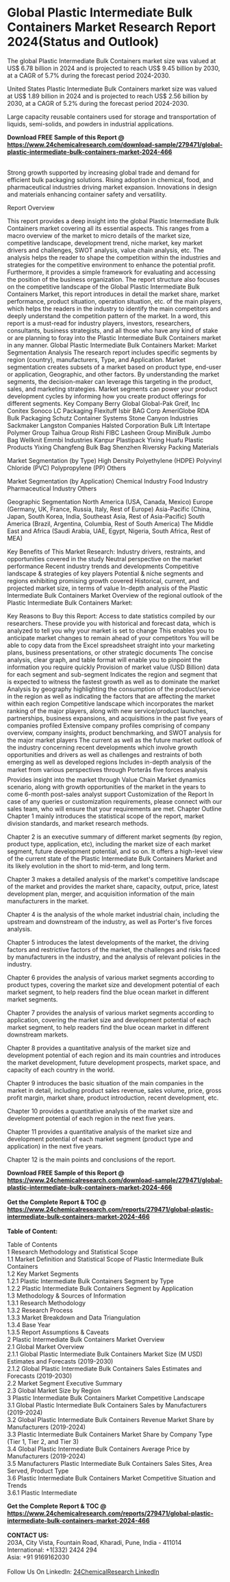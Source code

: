 <h1>Global Plastic Intermediate Bulk Containers Market Research Report 2024(Status and Outlook)</h1><p>The global Plastic Intermediate Bulk Containers market size was valued at US$ 6.78 billion in 2024 and is projected to reach US$ 9.45 billion by 2030, at a CAGR of 5.7% during the forecast period 2024-2030.</p><p>
United States Plastic Intermediate Bulk Containers market size was valued at US$ 1.89 billion in 2024 and is projected to reach US$ 2.56 billion by 2030, at a CAGR of 5.2% during the forecast period 2024-2030.</p><p>
Large capacity reusable containers used for storage and transportation of liquids, semi-solids, and powders in industrial applications.</p><div><b>Download FREE Sample of this Report @ 
            <a href="https://www.24chemicalresearch.com/download-sample/279471/global-plastic-intermediate-bulk-containers-market-2024-466">
            https://www.24chemicalresearch.com/download-sample/279471/global-plastic-intermediate-bulk-containers-market-2024-466</a></b></div><br><p>
Strong growth supported by increasing global trade and demand for efficient bulk packaging solutions. Rising adoption in chemical, food, and pharmaceutical industries driving market expansion. Innovations in design and materials enhancing container safety and versatility.</p><p>
Report Overview</p><p>
 This report provides a deep insight into the global Plastic Intermediate Bulk Containers market covering all its essential aspects. This ranges from a macro overview of the market to micro details of the market size, competitive landscape, development trend, niche market, key market drivers and challenges, SWOT analysis, value chain analysis, etc.
 The analysis helps the reader to shape the competition within the industries and strategies for the competitive environment to enhance the potential profit. Furthermore, it provides a simple framework for evaluating and accessing the position of the business organization. The report structure also focuses on the competitive landscape of the Global Plastic Intermediate Bulk Containers Market, this report introduces in detail the market share, market performance, product situation, operation situation, etc. of the main players, which helps the readers in the industry to identify the main competitors and deeply understand the competition pattern of the market.
 In a word, this report is a must-read for industry players, investors, researchers, consultants, business strategists, and all those who have any kind of stake or are planning to foray into the Plastic Intermediate Bulk Containers market in any manner.
 Global Plastic Intermediate Bulk Containers Market: Market Segmentation Analysis
 The research report includes specific segments by region (country), manufacturers, Type, and Application. Market segmentation creates subsets of a market based on product type, end-user or application, Geographic, and other factors. By understanding the market segments, the decision-maker can leverage this targeting in the product, sales, and marketing strategies. Market segments can power your product development cycles by informing how you create product offerings for different segments.
 Key Company
 Berry Global
 Global-Pak
 Greif, Inc
 Conitex Sonoco
 LC Packaging
 Flexituff
 Isbir
 BAG Corp
 AmeriGlobe
 RDA Bulk Packaging
 Schutz Container Systems
 Stone Canyon Industries
 Sackmaker
 Langston Companies
 Halsted Corporation
 Bulk Lift
 Intertape Polymer Group
 Taihua Group
 Rishi FIBC
 Lasheen Group
 MiniBulk
 Jumbo Bag
 Wellknit
 Emmbi Industries
 Kanpur Plastipack
 Yixing Huafu Plastic Products
 Yixing Changfeng Bulk Bag
 Shenzhen Riversky Packing Materials</p><p>
 Market Segmentation (by Type)
 High Density Polyethylene (HDPE)
 Polyvinyl Chloride (PVC)
 Polypropylene (PP)
 Others</p><p>
 Market Segmentation (by Application)
 Chemical Industry
 Food Industry
 Pharmaceutical Industry
 Others</p><p>
 Geographic Segmentation
North America (USA, Canada, Mexico)
Europe (Germany, UK, France, Russia, Italy, Rest of Europe)
Asia-Pacific (China, Japan, South Korea, India, Southeast Asia, Rest of Asia-Pacific)
South America (Brazil, Argentina, Columbia, Rest of South America)
The Middle East and Africa (Saudi Arabia, UAE, Egypt, Nigeria, South Africa, Rest of MEA)</p><p>
 Key Benefits of This Market Research:
Industry drivers, restraints, and opportunities covered in the study
Neutral perspective on the market performance
Recent industry trends and developments
Competitive landscape &amp; strategies of key players
Potential &amp; niche segments and regions exhibiting promising growth covered
Historical, current, and projected market size, in terms of value
In-depth analysis of the Plastic Intermediate Bulk Containers Market
Overview of the regional outlook of the Plastic Intermediate Bulk Containers Market:</p><p>
 Key Reasons to Buy this Report:
Access to date statistics compiled by our researchers. These provide you with historical and forecast data, which is analyzed to tell you why your market is set to change
This enables you to anticipate market changes to remain ahead of your competitors
You will be able to copy data from the Excel spreadsheet straight into your marketing plans, business presentations, or other strategic documents
The concise analysis, clear graph, and table format will enable you to pinpoint the information you require quickly
Provision of market value (USD Billion) data for each segment and sub-segment
Indicates the region and segment that is expected to witness the fastest growth as well as to dominate the market
Analysis by geography highlighting the consumption of the product/service in the region as well as indicating the factors that are affecting the market within each region
Competitive landscape which incorporates the market ranking of the major players, along with new service/product launches, partnerships, business expansions, and acquisitions in the past five years of companies profiled
Extensive company profiles comprising of company overview, company insights, product benchmarking, and SWOT analysis for the major market players
The current as well as the future market outlook of the industry concerning recent developments which involve growth opportunities and drivers as well as challenges and restraints of both emerging as well as developed regions
Includes in-depth analysis of the market from various perspectives through Porterâs five forces analysis
Provides insight into the market through Value Chain
Market dynamics scenario, along with growth opportunities of the market in the years to come
6-month post-sales analyst support
 Customization of the Report
 In case of any queries or customization requirements, please connect with our sales team, who will ensure that your requirements are met.
 Chapter Outline
 Chapter 1 mainly introduces the statistical scope of the report, market division standards, and market research methods.</p><p>
 Chapter 2 is an executive summary of different market segments (by region, product type, application, etc), including the market size of each market segment, future development potential, and so on. It offers a high-level view of the current state of the Plastic Intermediate Bulk Containers Market and its likely evolution in the short to mid-term, and long term.</p><p>
 Chapter 3 makes a detailed analysis of the market's competitive landscape of the market and provides the market share, capacity, output, price, latest development plan, merger, and acquisition information of the main manufacturers in the market.</p><p>
 Chapter 4 is the analysis of the whole market industrial chain, including the upstream and downstream of the industry, as well as Porter's five forces analysis.</p><p>
 Chapter 5 introduces the latest developments of the market, the driving factors and restrictive factors of the market, the challenges and risks faced by manufacturers in the industry, and the analysis of relevant policies in the industry.</p><p>
 Chapter 6 provides the analysis of various market segments according to product types, covering the market size and development potential of each market segment, to help readers find the blue ocean market in different market segments.</p><p>
 Chapter 7 provides the analysis of various market segments according to application, covering the market size and development potential of each market segment, to help readers find the blue ocean market in different downstream markets.</p><p>
 Chapter 8 provides a quantitative analysis of the market size and development potential of each region and its main countries and introduces the market development, future development prospects, market space, and capacity of each country in the world.</p><p>
 Chapter 9 introduces the basic situation of the main companies in the market in detail, including product sales revenue, sales volume, price, gross profit margin, market share, product introduction, recent development, etc.</p><p>
 Chapter 10 provides a quantitative analysis of the market size and development potential of each region in the next five years.</p><p>
 Chapter 11 provides a quantitative analysis of the market size and development potential of each market segment (product type and application) in the next five years.</p><p>
 Chapter 12 is the main points and conclusions of the report.</p><div><b>Download FREE Sample of this Report @ 
            <a href="https://www.24chemicalresearch.com/download-sample/279471/global-plastic-intermediate-bulk-containers-market-2024-466">
            https://www.24chemicalresearch.com/download-sample/279471/global-plastic-intermediate-bulk-containers-market-2024-466</a></b></div><br><div><b>Get the Complete Report & TOC @ 
            <a href="https://www.24chemicalresearch.com/reports/279471/global-plastic-intermediate-bulk-containers-market-2024-466">
            https://www.24chemicalresearch.com/reports/279471/global-plastic-intermediate-bulk-containers-market-2024-466</a></b></div><br>
            <b>Table of Content:</b><p>Table of Contents<br />
 1 Research Methodology and Statistical Scope<br />
 1.1 Market Definition and Statistical Scope of Plastic Intermediate Bulk Containers<br />
 1.2 Key Market Segments<br />
 1.2.1 Plastic Intermediate Bulk Containers Segment by Type<br />
 1.2.2 Plastic Intermediate Bulk Containers Segment by Application<br />
 1.3 Methodology & Sources of Information<br />
 1.3.1 Research Methodology<br />
 1.3.2 Research Process<br />
 1.3.3 Market Breakdown and Data Triangulation<br />
 1.3.4 Base Year<br />
 1.3.5 Report Assumptions & Caveats<br />
 2 Plastic Intermediate Bulk Containers Market Overview<br />
 2.1 Global Market Overview<br />
 2.1.1 Global Plastic Intermediate Bulk Containers Market Size (M USD) Estimates and Forecasts (2019-2030)<br />
 2.1.2 Global Plastic Intermediate Bulk Containers Sales Estimates and Forecasts (2019-2030)<br />
 2.2 Market Segment Executive Summary<br />
 2.3 Global Market Size by Region<br />
 3 Plastic Intermediate Bulk Containers Market Competitive Landscape<br />
 3.1 Global Plastic Intermediate Bulk Containers Sales by Manufacturers (2019-2024)<br />
 3.2 Global Plastic Intermediate Bulk Containers Revenue Market Share by Manufacturers (2019-2024)<br />
 3.3 Plastic Intermediate Bulk Containers Market Share by Company Type (Tier 1, Tier 2, and Tier 3)<br />
 3.4 Global Plastic Intermediate Bulk Containers Average Price by Manufacturers (2019-2024)<br />
 3.5 Manufacturers Plastic Intermediate Bulk Containers Sales Sites, Area Served, Product Type<br />
 3.6 Plastic Intermediate Bulk Containers Market Competitive Situation and Trends<br />
 3.6.1 Plastic Intermediate </p><div><b>Get the Complete Report & TOC @ 
            <a href="https://www.24chemicalresearch.com/reports/279471/global-plastic-intermediate-bulk-containers-market-2024-466">
            https://www.24chemicalresearch.com/reports/279471/global-plastic-intermediate-bulk-containers-market-2024-466</a></b></div><br><b>CONTACT US:</b><br>
            203A, City Vista, Fountain Road, Kharadi, Pune, India - 411014<br>
            International: +1(332) 2424 294<br>
            Asia: +91 9169162030 <br><br>
            Follow Us On LinkedIn: <a href="https://www.linkedin.com/company/24chemicalresearch/">24ChemicalResearch LinkedIn</a>